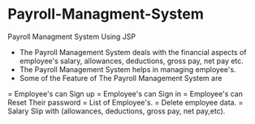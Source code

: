 # Payroll-Managment-System
Payroll Managment System Using JSP

* The Payroll Management System deals with the financial aspects of employee's salary, allowances, deductions, gross pay, net pay etc.
* The Payroll Management System helps in managing employee's.
* Some of the Feature of The Payroll Management System are 

= Employee's can Sign up 
= Employee's can Sign in
= Employee's can Reset Their password
= List of Employee's.
= Delete employee data.
= Salary Slip with (allowances, deductions, gross pay, net pay,etc).

